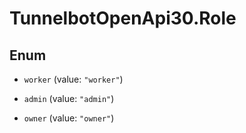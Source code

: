 # TunnelbotOpenApi30.Role

## Enum


* `worker` (value: `"worker"`)

* `admin` (value: `"admin"`)

* `owner` (value: `"owner"`)



